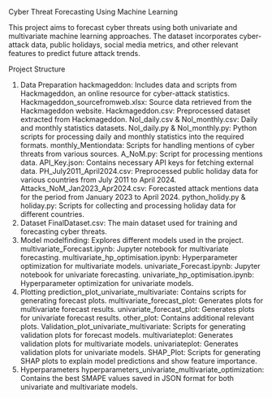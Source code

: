 Cyber Threat Forecasting Using Machine Learning

This project aims to forecast cyber threats using both univariate and multivariate machine learning approaches. The dataset incorporates cyber-attack data, public holidays, social media metrics, and other relevant features to predict future attack trends.

Project Structure

1. Data Preparation
hackmageddon: Includes data and scripts from Hackmageddon, an online resource for cyber-attack statistics.
Hackmageddon_sourcefromweb.xlsx: Source data retrieved from the Hackmageddon website.
Hackmageddon.csv: Preprocessed dataset extracted from Hackmageddon.
Nol_daily.csv & Nol_monthly.csv: Daily and monthly statistics datasets.
Nol_daily.py & Nol_monthly.py: Python scripts for processing daily and monthly statistics into the required formats.
monthly_Mentiondata: Scripts for handling mentions of cyber threats from various sources.
A_NoM.py: Script for processing mentions data.
API_Key.json: Contains necessary API keys for fetching external data.
PH_July2011_April2024.csv: Preprocessed public holiday data for various countries from July 2011 to April 2024.
Attacks_NoM_Jan2023_Apr2024.csv: Forecasted attack mentions data for the period from January 2023 to April 2024.
python_holidy.py & holiday.py: Scripts for collecting and processing holiday data for different countries.
2. Dataset
FinalDataset.csv: The main dataset used for training and forecasting cyber threats.
3. Model
modelfinding: Explores different models used in the project.
multivariate_Forecast.ipynb: Jupyter notebook for multivariate forecasting.
multivariate_hp_optimisation.ipynb: Hyperparameter optimization for multivariate models.
univariate_Forecast.ipynb: Jupyter notebook for univariate forecasting.
univariate_hp_optimisation.ipynb: Hyperparameter optimization for univariate models.
4. Plotting
prediction_plot_univariate_multivariate: Contains scripts for generating forecast plots.
multivariate_forecast_plot: Generates plots for multivariate forecast results.
univariate_forecast_plot: Generates plots for univariate forecast results.
other_plot: Contains additional relevant plots.
Validation_plot_univariate_multivariate: Scripts for generating validation plots for forecast models.
multivariateplot: Generates validation plots for multivariate models.
univariateplot: Generates validation plots for univariate models.
SHAP_Plot: Scripts for generating SHAP plots to explain model predictions and show feature importance.
5. Hyperparameters
hyperparameters_univariate_multivariate_optimization: Contains the best SMAPE values saved in JSON format for both univariate and multivariate models.
